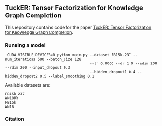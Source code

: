 
## TuckER: Tensor Factorization for Knowledge Graph Completion

This repository contains code for the paper [TuckER: Tensor Factorization for Knowledge Graph Completion](https://arxiv.org/pdf/1901.09590.pdf).

### Running a model

     CUDA_VISIBLE_DEVICES=0 python main.py --dataset FB15k-237 --num_iterations 500 --batch_size 128
                                           --lr 0.0005 --dr 1.0 --edim 200 --rdim 200 --input_dropout 0.3 
                                           --hidden_dropout1 0.4 --hidden_dropout2 0.5 --label_smoothing 0.1

Available datasets are:
    
    FB15k-237
    WN18RR
    FB15k
    WN18
    
### Citation


